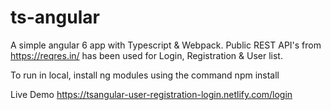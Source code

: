 # ts-angular 
A simple angular 6 app with Typescript & Webpack. Public REST API's from https://reqres.in/ has been used for Login, Registration & User list.

To run in local, install ng modules using the command npm install

Live Demo
https://tsangular-user-registration-login.netlify.com/login
